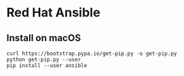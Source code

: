 # Red Hat Ansible

## Install on macOS
```
curl https://bootstrap.pypa.io/get-pip.py -o get-pip.py
python get-pip.py --user
pip install --user ansible
```